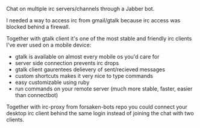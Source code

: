 Chat on multiple irc servers/channels through a Jabber bot.

I needed a way to access irc from gmail/gtalk because irc access was blocked behind a firewall.

Together with gtalk client it's one of the most stable and friendly irc clients I've ever used on a mobile device:

* gtalk is available on almost every mobile os you'd care for
* server side connection prevents irc drops
* gtalk client gaurentees delievery of sent/recieved messages
* custom shortcuts makes it very nice to type commands
* easy customizable using ruby
* run commands on your remote server (much more stable, faster, easier than connectbot)

Together with irc-proxy from forsaken-bots repo you could connect your desktop irc client behind the same login instead of joining the chat with two clients.
